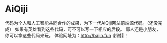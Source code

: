 # AiQiji
代码为个人和人工智能共同合作的成果，为下一代AiQiji网站前端源代码。（还没完成）
如果有英雄看到这些代码，可不可以写一下相应的后段。
鄙人还是小朋友，你可以拿这些代码来玩。
体验网址为：http://bajin.fun
谢谢🙏！
